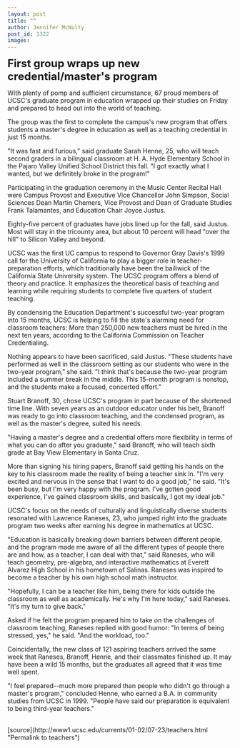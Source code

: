```yaml
---
layout: post
title: ""
author: Jennifer McNulty
post_id: 1322
images:
---
```


<p>
  <font size="5"><b>First group wraps up new credential/master's program</b></font>
</p>
<p>
  With plenty of pomp and sufficient circumstance, 67 proud members of UCSC's graduate program in education wrapped up their studies on Friday and prepared to head out into the world of teaching.
</p>
<p>
  The group was the first to complete the campus's new program that offers students a master's degree in education as well as a teaching credential in just 15 months.
</p>
<p>
  "It was fast and furious," said graduate Sarah Henne, 25, who will teach second graders in a bilingual classroom at H. A. Hyde Elementary School in the Pajaro Valley Unified School District this fall. "I got exactly what I wanted, but we definitely broke in the program!"
</p>
<p>
  Participating in the graduation ceremony in the Music Center Recital Hall were Campus Provost and Executive Vice Chancellor John Simpson, Social Sciences Dean Martin Chemers, Vice Provost and Dean of Graduate Studies Frank Talamantes, and Education Chair Joyce Justus.
</p>
<p>
  Eighty-five percent of graduates have jobs lined up for the fall, said Justus. Most will stay in the tricounty area, but about 10 percent will head "over the hill" to Silicon Valley and beyond.
</p>
<p>
  UCSC was the first UC campus to respond to Governor Gray Davis's 1999 call for the University of California to play a bigger role in teacher-preparation efforts, which traditionally have been the bailiwick of the California State University system. The UCSC program offers a blend of theory and practice. It emphasizes the theoretical basis of teaching and learning while requiring students to complete five quarters of student teaching.
</p>
<p>
  By condensing the Education Department's successful two-year program into 15 months, UCSC is helping to fill the state's alarming need for classroom teachers: More than 250,000 new teachers must be hired in the next ten years, according to the California Commission on Teacher Credentialing.
</p>
<p>
  Nothing appears to have been sacrificed, said Justus. "These students have performed as well in the classroom setting as our students who were in the two-year program," she said. "I think that's because the two-year program included a summer break in the middle. This 15-month program is nonstop, and the students make a focused, concerted effort."
</p>
<p>
  Stuart Branoff, 30, chose UCSC's program in part because of the shortened time line. With seven years as an outdoor educator under his belt, Branoff was ready to go into classroom teaching, and the condensed program, as well as the master's degree, suited his needs.
</p>
<p>
  "Having a master's degree and a credential offers more flexibility in terms of what you can do after you graduate," said Branoff, who will teach sixth grade at Bay View Elementary in Santa Cruz.
</p>
<p>
  More than signing his hiring papers, Branoff said getting his hands on the key to his classroom made the reality of being a teacher sink in. "I'm very excited and nervous in the sense that I want to do a good job," he said. "It's been busy, but I'm very happy with the program. I've gotten good experience, I've gained classroom skills, and basically, I got my ideal job."
</p>
<p>
  UCSC's focus on the needs of culturally and linguistically diverse students resonated with Lawrence Raneses, 23, who jumped right into the graduate program two weeks after earning his degree in mathematics at UCSC.
</p>
<p>
  "Education is basically breaking down barriers between different people, and the program made me aware of all the different types of people there are and how, as a teacher, I can deal with that," said Raneses, who will teach geometry, pre-algebra, and interactive mathematics at Everett Alvarez High School in his hometown of Salinas. Raneses was inspired to become a teacher by his own high school math instructor.
</p>
<p>
  "Hopefully, I can be a teacher like him, being there for kids outside the classroom as well as academically. He's why I'm here today," said Raneses. "It's my turn to give back."
</p>
<p>
  Asked if he felt the program prepared him to take on the challenges of classroom teaching, Raneses replied with good humor: "In terms of being stressed, yes," he said. "And the workload, too."
</p>
<p>
  Coincidentally, the new class of 121 aspiring teachers arrived the same week that Raneses, Branoff, Henne, and their classmates finished up. It may have been a wild 15 months, but the graduates all agreed that it was time well spent.
</p>
<p>
  "I feel prepared--much more prepared than people who didn't go through a master's program," concluded Henne, who earned a B.A. in community studies from UCSC in 1999. "People have said our preparation is equivalent to being third-year teachers."<br>
  <br>

</p>
<p>

</p>
[source](http://www1.ucsc.edu/currents/01-02/07-23/teachers.html "Permalink to teachers")
